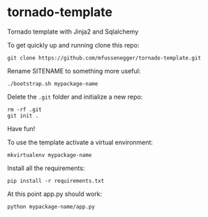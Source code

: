 tornado-template
================

Tornado template with Jinja2 and Sqlalchemy

To get quickly up and running clone this repo:
    
    git clone https://github.com/mfussenegger/tornado-template.git

Rename SITENAME to something more useful:

    ./bootstrap.sh mypackage-name

Delete the `.git` folder and initialize a new repo:

    rm -rf .git
    git init .

Have fun!


To use the template activate a virtual environment:

    mkvirtualenv mypackage-name

Install all the requirements:

    pip install -r requirements.txt

At this point app.py should work:

    python mypackage-name/app.py
